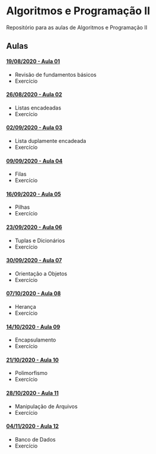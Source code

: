 # Algoritmos e Programação II

Repositório para as aulas de Algoritmos e Programação II


## Aulas

#### [19/08/2020 - Aula 01](https://github.com/brunnolorenzoni/algoritmos-programacao-ii/tree/master/Aula01 "Aula 01")
 - Revisão de fundamentos básicos
 - Exercício

#### [26/08/2020 - Aula 02](https://github.com/brunnolorenzoni/algoritmos-programacao-ii/tree/master/Aula02 "Aula 02")
 - Listas encadeadas
 - Exercício

#### [02/09/2020 - Aula 03](https://github.com/brunnolorenzoni/algoritmos-programacao-ii/tree/master/Aula03 "Aula 03")
 - Lista duplamente encadeada
 - Exercício

#### [09/09/2020 - Aula 04](https://github.com/brunnolorenzoni/algoritmos-programacao-ii/tree/master/Aula04 "Aula 04")
 - Filas
 - Exercício

#### [16/09/2020 - Aula 05](https://github.com/brunnolorenzoni/algoritmos-programacao-ii/tree/master/Aula05 "Aula 05")
 - Pilhas
 - Exercício

#### [23/09/2020 - Aula 06](https://github.com/brunnolorenzoni/algoritmos-programacao-ii/tree/master/Aula06 "Aula 06")
 - Tuplas e Dicionários
 - Exercício

#### [30/09/2020 - Aula 07](https://github.com/brunnolorenzoni/algoritmos-programacao-ii/tree/master/Aula07 "Aula 07")
 - Orientação a Objetos
 - Exercício

#### [07/10/2020 - Aula 08](https://github.com/brunnolorenzoni/algoritmos-programacao-ii/tree/master/Aula08 "Aula 08")
 - Herança
 - Exercício

#### [14/10/2020 - Aula 09](https://github.com/brunnolorenzoni/algoritmos-programacao-ii/tree/master/Aula09 "Aula 09")
 - Encapsulamento
 - Exercício

#### [21/10/2020 - Aula 10](https://github.com/brunnolorenzoni/algoritmos-programacao-ii/tree/master/Aula10 "Aula 10")
 - Polimorfismo
 - Exercício

#### [28/10/2020 - Aula 11](https://github.com/brunnolorenzoni/algoritmos-programacao-ii/tree/master/Aula11 "Aula 11")
 - Manipulação de Arquivos
 - Exercício
 
#### [04/11/2020 - Aula 12](https://github.com/brunnolorenzoni/algoritmos-programacao-ii/tree/master/Aula12 "Aula 12")
 - Banco de Dados
 - Exercício